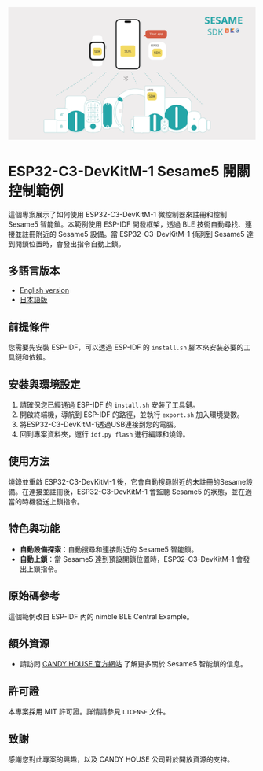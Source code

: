 ![SesameSDK](https://github.com/CANDY-HOUSE/.github/blob/main/profile/images/SesameSDK.png?raw=true)
# ESP32-C3-DevKitM-1 Sesame5 開關控制範例

這個專案展示了如何使用 ESP32-C3-DevKitM-1 微控制器來註冊和控制 Sesame5 智能鎖。本範例使用 ESP-IDF 開發框架，透過 BLE 技術自動尋找、連接並註冊附近的 Sesame5 設備。當 ESP32-C3-DevKitM-1 偵測到 Sesame5 達到開鎖位置時，會發出指令自動上鎖。

## 多語言版本
- [English version](README_EN.md)
- [日本語版](README_JP.md)

## 前提條件
您需要先安裝 ESP-IDF，可以透過 ESP-IDF 的 `install.sh` 腳本來安裝必要的工具鏈和依賴。

## 安裝與環境設定
1. 請確保您已經通過 ESP-IDF 的 `install.sh` 安裝了工具鏈。
2. 開啟終端機，導航到 ESP-IDF 的路徑，並執行 `export.sh` 加入環境變數。
3. 將ESP32-C3-DevKitM-1透過USB連接到您的電腦。
4. 回到專案資料夾，運行 `idf.py flash` 進行編譯和燒錄。

## 使用方法
燒錄並重啟 ESP32-C3-DevKitM-1 後，它會自動搜尋附近的未註冊的Sesame設備。在連接並註冊後，ESP32-C3-DevKitM-1 會監聽 Sesame5 的狀態，並在適當的時機發送上鎖指令。

## 特色與功能
- **自動設備探索**：自動搜尋和連接附近的 Sesame5 智能鎖。
- **自動上鎖**：當 Sesame5 達到預設開鎖位置時，ESP32-C3-DevKitM-1 會發出上鎖指令。

## 原始碼參考
這個範例改自 ESP-IDF 內的 nimble BLE Central Example。

## 額外資源
- 請訪問 [CANDY HOUSE 官方網站](https://jp.candyhouse.co/) 了解更多關於 Sesame5 智能鎖的信息。

## 許可證
本專案採用 MIT 許可證。詳情請參見 `LICENSE` 文件。

## 致謝
感謝您對此專案的興趣，以及 CANDY HOUSE 公司對於開放資源的支持。

